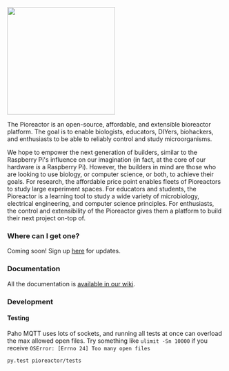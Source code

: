 <img src="https://user-images.githubusercontent.com/884032/101398418-08e1c700-389c-11eb-8cf2-592c20383a19.png" width="250">
<br />


The Pioreactor is an open-source, affordable, and extensible bioreactor platform. The goal is to enable biologists, educators, DIYers, biohackers, and enthusiasts to be able to reliably control and study microorganisms.

We hope to empower the next generation of builders, similar to the Raspberry Pi's influence on our imagination (in fact, at the core of our hardware _is_ a Raspberry Pi). However, the builders in mind are those who are looking to use biology, or computer science, or both, to achieve their goals. For research, the affordable price point enables fleets of Pioreactors to study large experiment spaces. For educators and students, the Pioreactor is a learning tool to study a wide variety of microbiology, electrical engineering, and computer science principles. For enthusiasts, the control and extensibility of the Pioreactor gives them a platform to build their next project on-top of.



### Where can I get one?

Coming soon! Sign up [here](https://pioreactor.com/) for updates.

### Documentation

All the documentation is [available in our wiki](https://pioreactor.com/pages/documentation).

### Development

#### Testing

Paho MQTT uses lots of sockets, and running all tests at once can overload the max allowed open files. Try something
like `ulimit -Sn 10000` if you receive `OSError: [Errno 24] Too many open files`

```
py.test pioreactor/tests
```
